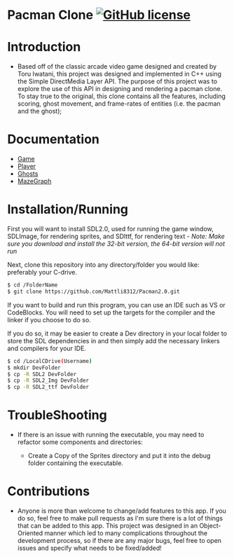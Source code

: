 # Pacman Clone [![GitHub license](https://img.shields.io/badge/license-MIT-blue.svg)](https://github.com/Mattli8312/Pacman2.0/blob/master/LICENSE)

# Introduction

- Based off of the classic arcade video game designed and created by Toru Iwatani, this project was designed and implemented in C++ using the Simple DirectMedia Layer API. The purpose of this project was to explore the use of this API in designing and rendering a pacman clone. To stay true to the original, this clone contains all the features, including scoring, ghost movement, and frame-rates of entities (i.e. the pacman and the ghost);

# Documentation

- [Game](https://github.com/Mattli8312/Pacman2.0/blob/master/src/Game.md)
- [Player](https://github.com/Mattli8312/Pacman2.0/blob/master/Objects/Player.md)
- [Ghosts](https://github.com/Mattli8312/Pacman2.0/blob/master/Objects/Ghost.md)
- [MazeGraph](https://github.com/Mattli8312/Pacman2.0/blob/master/src/MazeGraph.md)

# Installation/Running

First you will want to install SDL2.0, used for running the game window, SDLImage, for rendering sprites, and SDlttf, for rendering text
    - *Note: Make sure you download and install the 32-bit version, the 64-bit version will not run*

Next, clone this repository into any directory/folder you would like: preferably your C-drive.

```bash
$ cd /FolderName
$ git clone https://github.com/Mattli8312/Pacman2.0.git
```

If you want to build and run this program, you can use an IDE such as VS or CodeBlocks. You will need to set up the targets for the compiler and
the linker if you choose to do so. 

If you do so, it may be easier to create a Dev directory in your local folder to store the SDL dependencies in and then simply add the necessary linkers and compilers for your IDE. 

``` bash
$ cd /LocalCDrive(Username)
$ mkdir DevFolder
$ cp -R SDL2 DevFolder
$ cp -R SDL2_Img DevFolder
$ cp -R SDL2_ttf DevFolder
```


# TroubleShooting

- If there is an issue with running the executable, you may need to refactor some components and directories:

    - Create a Copy of the Sprites directory and put it into the debug folder containing the executable.


# Contributions

- Anyone is more than welcome to change/add features to this app. If you do so, feel free to make pull requests as I'm sure there is a lot of things that can be added to this app. This project was designed in an Object-Oriented manner which led to many complications throughout the development process, so if there are any major bugs, feel free to open issues and specify what needs to be fixed/added! 
